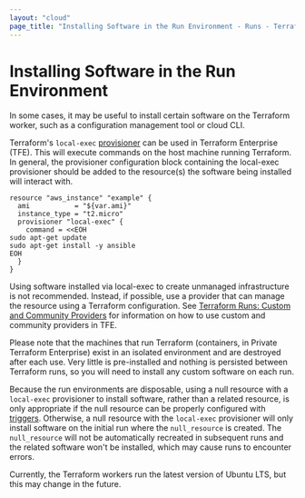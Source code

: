 ```yaml
---
layout: "cloud"
page_title: "Installing Software in the Run Environment - Runs - Terraform Cloud"
---
```


#  Installing Software in the Run Environment

In some cases, it may be useful to install certain software on the Terraform worker,
such as a configuration management tool or cloud CLI.

Terraform's `local-exec` [provisioner](/docs/provisioners/local-exec.html) can be used in Terraform Enterprise (TFE). This will execute commands on the host machine running Terraform. In general, the provisioner configuration block containing the local-exec provisioner should be added to the resource(s) the software being installed will interact with.

```hcl
resource "aws_instance" "example" {
  ami           = "${var.ami}"
  instance_type = "t2.micro"
  provisioner "local-exec" {
    command = <<EOH
sudo apt-get update
sudo apt-get install -y ansible
EOH
  }
}
```

Using software installed via local-exec to create unmanaged infrastructure is not recommended. Instead, if possible, use a provider that can manage the resource using a Terraform configuration. See [Terraform Runs: Custom and Community Providers](index.html#custom-and-community-providers) for information on how to use custom and community providers in TFE.

Please note that the machines that run Terraform (containers, in Private Terraform Enterprise) exist in an isolated environment and are destroyed after each use. Very little is pre-installed and nothing is persisted between Terraform runs, so you will need to install any custom software on each run.

Because the run environments are disposable, using a null resource with a `local-exec` provisioner to install software, rather than a related resource, is only appropriate if the null resource can be properly configured with [triggers](/docs/provisioners/null_resource.html#example-usage). Otherwise, a null resource with the `local-exec` provisioner will only install software on the initial run where the `null_resource` is created. The `null_resource` will not be automatically recreated in subsequent runs and the related software won't be installed, which may cause runs to encounter errors.

Currently, the Terraform workers run the latest version of Ubuntu LTS, but this may change in the future.